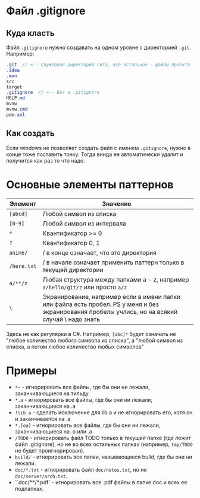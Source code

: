 # Файл .gitignore

## Куда класть

Файл `.gitignore` нужно создавать на одном уровне с директорией `.git`. Например:

```java
.git  // <-- Служебная директория гита, все остальное - файлы проекта
.idea
.mvn
src
target
.gitignore  // <-- Вот и .gitignore
HELP.md
mvnw
mvnw.cmd
pom.xml
```

## Как создать

Если windows не позволяет создать файл с именем `.gitignore`, нужно в конце тоже поставить точку. Тогда винда ее автоматически удалит и получится как раз то что надо.

# Основные элементы паттернов

| Элемент     | Значение                                                     |
| ----------- | ------------------------------------------------------------ |
| `[abcd]`    | Любой символ из списка                                       |
| `[0-9]`     | Любой символ из интервала                                    |
| `*`         | Квантификатор >= 0                                           |
| `?`         | Квантификатор 0, 1                                           |
| `anime/`    | / в конце означает, что это директория                       |
| `/here.txt` | / в начале означает применить паттерн только в текущей директории |
| `a/**/z`    | Любая структура между папками a - z, например `a/hello/git/z` или просто `a/z` |
| `\`         | Экранирование, например если в имени папки или файла есть пробел. PS у меня и без экранирования пробелы учлись, но на всякий случай \ надо знать |

Здесь не как регулярки в C#. Например, `[abc]*` будет означать не "любое количество любого символа из списка", а "любой символ из списка, а потом любое количество любых символов"



# Примеры

* `*~` - игнорировать все файлы, где бы они ни лежали, заканчивающиеся на тильду.
* `*.a` - игнорировать все файлы, где бы они ни лежали, заканчивающиеся на .a
* `!lib.a` - сделать исключение для lib.a и не игнорировать его, хотя он и заканчивается на .a
* `*.[oa]` - игнорировать все файлы, где бы они ни лежали, заканчивающиеся на .o или .a
* `/TODO` - игнорировать файл TODO только в *текущей* папке (где лежит файл .gitignore), но не во всех остальных папках (например, `tmp/TODO` не будет проигнорирован).
* `build/` - игнорировать все папки, называющиеся build, где бы они ни лежали.
* `doc/*.txt` - игнорировать файл `doc/notes.txt`, но не `doc/server/arch.txt`.
* ``doc/**/*.pdf` - игнорировать все .pdf файлы в папке doc и всех ее подпапках.